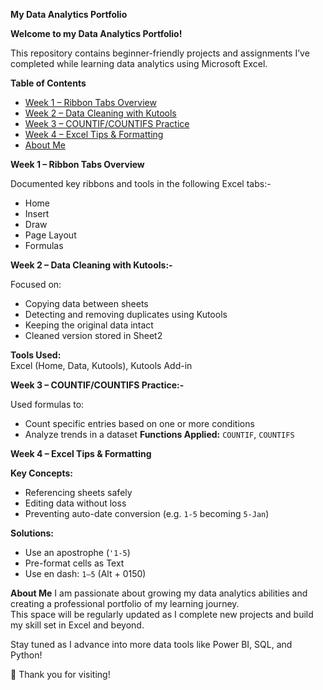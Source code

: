 **My Data Analytics Portfolio**

**Welcome to my Data Analytics Portfolio!**

This repository contains beginner-friendly projects and assignments I’ve completed while learning data analytics using Microsoft Excel.

**Table of Contents**
- [Week 1 – Ribbon Tabs Overview](#week-1--ribbon-tabs-overview)
- [Week 2 – Data Cleaning with Kutools](#week-2--data-cleaning-with-kutools)
- [Week 3 – COUNTIF/COUNTIFS Practice](#week-3--countifcountifs-practice)
- [Week 4 – Excel Tips & Formatting](#week-4--excel-tips--formatting)
- [About Me](#about-me)

**Week 1 – Ribbon Tabs Overview**

Documented key ribbons and tools in the following Excel tabs:-
- Home
- Insert
- Draw
- Page Layout
- Formulas

**Week 2 – Data Cleaning with Kutools:-**

Focused on:
- Copying data between sheets
- Detecting and removing duplicates using Kutools
- Keeping the original data intact
- Cleaned version stored in Sheet2
  
**Tools Used:**  
Excel (Home, Data, Kutools), Kutools Add-in

**Week 3 – COUNTIF/COUNTIFS Practice:-**

Used formulas to:
- Count specific entries based on one or more conditions
- Analyze trends in a dataset
**Functions Applied:** `COUNTIF`, `COUNTIFS`
  
**Week 4 – Excel Tips & Formatting**

**Key Concepts:**
- Referencing sheets safely
- Editing data without loss
- Preventing auto-date conversion (e.g. `1-5` becoming `5-Jan`)
  
**Solutions:**
- Use an apostrophe (`'1-5`)
- Pre-format cells as Text
- Use en dash: `1–5` (Alt + 0150)

**About Me**
I am passionate about growing my data analytics abilities and creating a professional portfolio of my learning journey.  
This space will be regularly updated as I complete new projects and build my skill set in Excel and beyond.

Stay tuned as I advance into more data tools like Power BI, SQL, and Python!

📌 Thank you for visiting!
